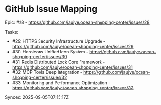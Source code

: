 # GitHub Issue Mapping

Epic: #28 - https://github.com/jaujye/ocean-shopping-center/issues/28

Tasks:
- #29: HTTPS Security Infrastructure Upgrade - https://github.com/jaujye/ocean-shopping-center/issues/29
- #30: Heroicons Unified Icon System - https://github.com/jaujye/ocean-shopping-center/issues/30
- #31: Redis Distributed Lock Core Framework - https://github.com/jaujye/ocean-shopping-center/issues/31
- #32: MCP Tools Deep Integration - https://github.com/jaujye/ocean-shopping-center/issues/32
- #33: Monitoring and Performance Optimization - https://github.com/jaujye/ocean-shopping-center/issues/33

Synced: 2025-09-05T07:15:17Z